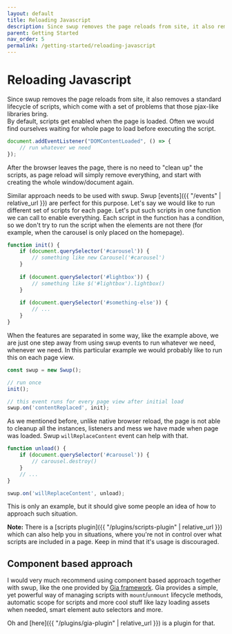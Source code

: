 ```yaml
---
layout: default
title: Reloading Javascript
description: Since swup removes the page reloads from site, it also removes a standard lifecycle of scripts
parent: Getting Started
nav_order: 5
permalink: /getting-started/reloading-javascript
---
```

# Reloading Javascript

Since swup removes the page reloads from site, it also removes a standard lifecycle of scripts, which come with a set of problems that those pjax-like libraries bring.  
By default, scripts get enabled when the page is loaded. Often we would find ourselves waiting for whole page to load before executing the script.

```javascript
document.addEventListener("DOMContentLoaded", () => {
    // run whatever we need
});
```

After the browser leaves the page, there is no need to "clean up" the scripts, as page reload will simply remove everything, and start with creating the whole window/document again.

Similar approach needs to be used with swup.
Swup [events]({{ "/events" | relative_url }}) are perfect for this purpose.
Let's say we would like to run different set of scripts for each page.
Let's put such scripts in one function we can call to enable everything.
Each script in the function has a condition, so we don't try to run the script when the elements are not there (for example, when the carousel is only placed on the homepage).

```javascript
function init() {
    if (document.querySelector('#carousel')) {
        // something like new Carousel('#carousel')
    }
    
    if (document.querySelector('#lightbox')) {
        // something like $('#lightbox').lightbox()
    }
    
    if (document.querySelector('#something-else')) {
        // ...
    }
}
```

When the features are separated in some way, like the example above, we are just one step away from using swup events to run whatever we need, whenever we need.
In this particular example we would probably like to run this on each page view.

```javascript
const swup = new Swup();

// run once 
init();

// this event runs for every page view after initial load
swup.on('contentReplaced', init);
```

As we mentioned before, unlike native browser reload, the page is not able to cleanup all the instances, listeners and mess we have made when page was loaded.
Swup `willReplaceContent` event can help with that.

```javascript
function unload() {
    if (document.querySelector('#carousel')) {
        // carousel.destroy()
    }
    // ...
}

swup.on('willReplaceContent', unload);
```

This is only an example, but it should give some people an idea of how to approach such situation.

**Note:** There is a [scripts plugin]({{ "/plugins/scripts-plugin" | relative_url }}) which can also help you in situations,
where you're not in control over what scripts are included in a page.
Keep in mind that it's usage is discouraged.

## Component based approach

I would very much recommend using component based approach together with swup, like the one provided by [Gia framework](https://github.com/giantcz/gia).
Gia provides a simple, yet powerful way of managing scripts with `mount`/`unmount` lifecycle methods,
automatic scope for scripts and more cool stuff like lazy loading assets when needed, smart element auto selectors and more.

Oh and [here]({{ "/plugins/gia-plugin" | relative_url }}) is a plugin for that.  
